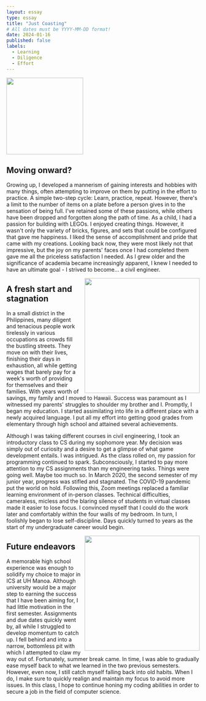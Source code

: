 ```yaml
---
layout: essay
type: essay
title: "Just Coasting"
# All dates must be YYYY-MM-DD format!
date: 2024-01-16
published: false
labels:
  - Learning
  - Diligence
  - Effort
---
```


<img width="200px" class="rounded float-start pe-4" src="https://i.pinimg.com/736x/e6/87/72/e68772822165e902a22402bb198b7719.jpg"> 

## Moving onward? 
Growing up, I developed a mannerism of gaining interests and hobbies with many things, often attempting to improve on them by putting in the effort to practice. A simple two-step cycle: Learn, practice, repeat. However, there's a limit to the number of items on a plate before a person gives in to the sensation of being full. I've retained some of these passions, while others have been dropped and forgotten along the path of time. As a child, I had a passion for building with LEGOs. I enjoyed creating things. However, it wasn't only the variety of bricks, figures, and sets that could be configured that gave me happiness. I liked the sense of accomplishment and pride that came with my creations. Looking back now, they were most likely not that impressive, but the joy on my parents' faces once I had completed them gave me all the priceless satisfaction I needed. As I grew older and the significance of academia became increasingly apparent, I knew I needed to have an ultimate goal - I strived to become… a civil engineer. 

<div style="float: right; margin-left: 10px;">
  <img width="300px" class="rounded" src="https://media.istockphoto.com/id/1332870834/vector/arrow-oscillation-fluctuation-stagnation.jpg?s=612x612&w=0&k=20&c=gTDtAB-spw-b5BOLLjaUaBVE8P0xR0bmZv1Bljzg7Ic="> 
</div>


## A fresh start and stagnation
In a small district in the Philippines, many diligent and tenacious people work tirelessly in various occupations as crowds fill the bustling streets. They move on with their lives, finishing their days in exhaustion, all while getting wages that barely pay for a week's worth of providing for themselves and their families. With years worth of savings, my family and I moved to Hawaii. Success was paramount as I witnessed my parents' struggles to shoulder my brother and I. Promptly, I began my education. I started assimilating into life in a different place with a newly acquired language. I put all my effort into getting good grades from elementary through high school and attained several achievements. 

Although I was taking different courses in civil engineering, I took an introductory class to CS during my sophomore year. My decision was simply out of curiosity and a desire to get a glimpse of what game development entails. I was intrigued. As the class rolled on, my passion for programming continued to spark. Subconsciously, I started to pay more attention to my CS assignments than my engineering tasks. Things were going well. Maybe too much so. In March 2020, the second semester of my junior year, progress was stifled and stagnated. The COVID-19 pandemic put the world on hold. Following this, Zoom meetings replaced a familiar learning environment of in-person classes. Technical difficulties, cameraless, micless and the blaring silence of students in virtual classes made it easier to lose focus. I convinced myself that I could do the work later and comfortably within the four walls of my bedroom. In turn, I foolishly began to lose self-discipline. Days quickly turned to years as the start of my undergraduate career would begin. 

<div style="float: right; margin-left: 10px;">
  <img width="300px" class="rounded" src="https://www.b2w.tv/hubfs/Present%20and%20Future%20of%20Animation%20Where%20the%20Industry%20is%20Heading.jpg"> 
</div>

## Future endeavors 
A memorable high school experience was enough to solidify my choice to major in ICS at UH Manoa. Although university would be a major step to earning the success that I have been aiming for, I had little motivation in the first semester. Assignments and due dates quickly went by, all while I struggled to develop momentum to catch up. I fell behind and into a narrow, bottomless pit with which I attempted to claw my way out of. Fortunately, summer break came. In time, I was able to gradually ease myself back to what we learned in the two previous semesters. However, even now, I still catch myself falling back into old habits. When I do, I make sure to quickly realign and maintain my focus to avoid more issues. In this class, I hope to continue honing my coding abilities in order to secure a job in the field of computer science. 



